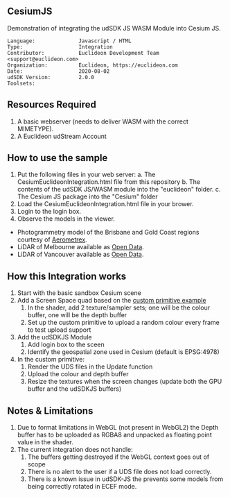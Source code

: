 ## CesiumJS

<!-- TODO: Write a brief abstract explaining this sample -->
Demonstration of integrating the udSDK JS WASM Module into Cesium JS.

<!-- TODO: Fill this section below with metadata about this sample-->
```
Language:              Javascript / HTML
Type:                  Integration
Contributor:           Euclideon Development Team <support@euclideon.com>
Organization:          Euclideon, https://euclideon.com
Date:                  2020-08-02
udSDK Version:         2.0.0
Toolsets:
```

## Resources Required
<!-- TODO: Fill this section below with the resources required to do this sample-->
1. A basic webserver (needs to deliver WASM with the correct MIMETYPE).
2. A Euclideon udStream Account

## How to use the sample
<!-- TODO: Explain how this sample can be used and what is required to get it running -->
1. Put the following files in your web server:
  a. The CesiumEuclideonIntegration.html file from this repository
  b. The contents of the udSDK JS/WASM module into the "euclideon" folder.
  c. The Cesium JS package into the "Cesium" folder
2. Load the CesiumEuclideonIntegration.html file in your brower.
3. Login to the login box.
4. Observe the models in the viewer.
  - Photogrammetry model of the Brisbane and Gold Coast regions courtesy of [Aerometrex](https://aerometrex.com.au/).
  - LiDAR of Melbourne available as [Open Data](https://data.melbourne.vic.gov.au/City-Council/City-of-Melbourne-3D-Point-Cloud-2018/2dqj-9ydd).
  - LiDAR of Vancouver available as [Open Data](https://opendata.vancouver.ca/pages/home/).

## How this Integration works
<!-- TODO: Explain the design steps used in this sample -->

1. Start with the basic sandbox Cesium scene
1. Add a Screen Space quad based on the [custom primitive example](https://github.com/cesiumlab/cesium-custom-primitive)
   1. In the shader, add 2 texture/sampler sets; one will be the colour buffer, one will be the depth buffer
   1. Set up the custom primitive to upload a random colour every frame to test upload support
1. Add the udSDKJS Module
   1. Add login box to the sceen
   1. Identify the geospatial zone used in Cesium (default is EPSG:4978)
1. In the custom primitive:
   1. Render the UDS files in the Update function
   1. Upload the colour and depth buffer
   1. Resize the textures when the screen changes (update both the GPU buffer and the udSDKJS buffers)

## Notes & Limitations
1. Due to format limitations in WebGL (not present in WebGL2) the Depth buffer has to be uploaded as RGBA8 and unpacked as floating point value in the shader.
1. The current integration does not handle:
   1. The buffers getting destroyed if the WebGL context goes out of scope
   1. There is no alert to the user if a UDS file does not load correctly.
   1. There is a known issue in udSDK-JS the prevents some models from being correctly rotated in ECEF mode.


<!-- End -->
